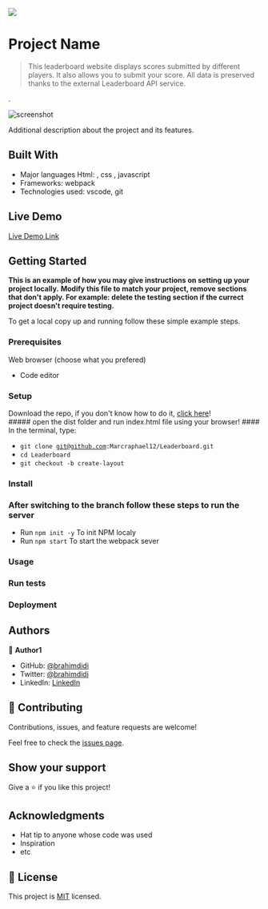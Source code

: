 ![](https://img.shields.io/badge/Microverse-blueviolet)

# Project Name

> This  leaderboard website displays scores submitted by different players. It also allows you to submit your score. All data is preserved thanks to the external Leaderboard API service.

.

![screenshot](https://i.ibb.co/TMXG0CG/Screenshot-71.png)

Additional description about the project and its features.

## Built With

- Major languages Html:  , css , javascript
- Frameworks:  webpack
- Technologies used:  vscode, git

## Live Demo

[Live Demo Link](https://brahimdidi.github.io/Leaderboard-project/dist/)


## Getting Started

**This is an example of how you may give instructions on setting up your project locally.**
**Modify this file to match your project, remove sections that don't apply. For example: delete the testing section if the currect project doesn't require testing.**


To get a local copy up and running follow these simple example steps.

### Prerequisites

 Web browser (choose what you prefered)
- Code editor
### Setup
 Download the repo, if you don't know how to do it,  [click here](git@github.com:brahimdidi/Leaderboard-project.git)!<br>
	##### open the dist folder and run index.html file using your browser! 
	#### In the terminal, type: <br>
- <code>git clone git@github.com:Marcraphael12/Leaderboard.git</code>
- <code>cd Leaderboard</code>
- <code>git checkout -b create-layout</code>

### Install
### After switching to the branch follow these steps to run the server <br>
- Run <code>npm init -y</code> To init NPM localy
- Run <code>npm start</code> To start the webpack sever

### Usage

### Run tests

### Deployment



## Authors

👤 **Author1**

- GitHub: [@brahimdidi](https://github.com/brahimdidi)
- Twitter: [@brahimdidi](https://twitter.com/brahimdidi)
- LinkedIn: [LinkedIn](https://linkedin.com/in/brahimdidi)


## 🤝 Contributing

Contributions, issues, and feature requests are welcome!

Feel free to check the [issues page](../../issues/).

## Show your support

Give a ⭐️ if you like this project!

## Acknowledgments

- Hat tip to anyone whose code was used
- Inspiration
- etc

## 📝 License

This project is [MIT](./MIT.md) licensed.
